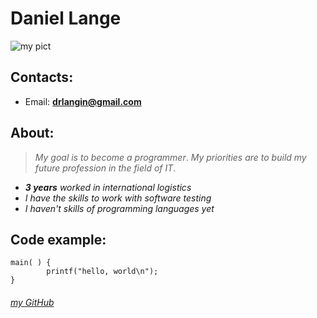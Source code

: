 # **Daniel Lange**
![my pict](https://www.krassever.ru/statics/upload/iblock/f9a/29_1-енот.jpg)
## __Contacts:__
* Email: **drlangin@gmail.com** 

## __About:__
>_My goal is to become a programmer_.
_My priorities are to build my future profession in the field of IT_.

* _**3 years** worked in international logistics_
* _I have the skills to work with software testing_
* _I haven't skills of programming languages yet_
 
 ## __Code example:__
```
main( ) {
        printf("hello, world\n");
}
```
###### [my GitHub](https://github.com/Dan1k9) 
